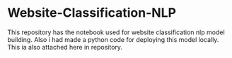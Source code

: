 # Website-Classification-NLP
This repository has the notebook  used for website classification nlp model building. Also i had made a python code for deploying this model locally. This ia also attached here in repository.
